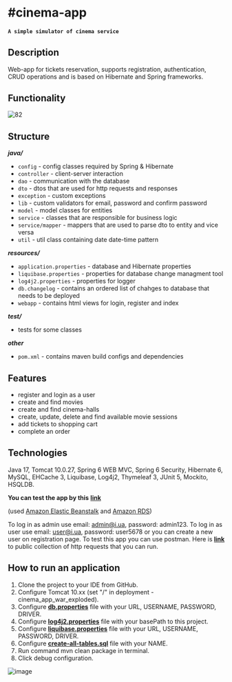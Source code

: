 ﻿# #cinema-app
#### `A simple simulator of cinema service`

## Description

Web-app for tickets reservation, supports registration, authentication, CRUD operations and is based on Hibernate and Spring frameworks.


## Functionality
![82](https://user-images.githubusercontent.com/114337016/225303225-29f59f96-f756-4d19-b7ee-1e28df2c3db2.png)


## Structure

***java/***

- `config` - config classes required by Spring & Hibernate
- `controller` - client-server interaction
- `dao` - communication with the database
- `dto` - dtos that are used for http requests and responses
- `exception` - custom exceptions
- `lib` - custom validators for email, password and confirm password
- `model` - model classes for entities
- `service` - classes that are responsible for business logic
- `service/mapper` - mappers that are used to parse dto to entity and vice versa
- `util` - util class containing date date-time pattern

***resources/***

- `application.properties` - database and Hibernate properties
- `liquibase.properties` - properties for database change managment tool
- `log4j2.properties` - properties for logger
- `db.changelog` - contains an ordered list of chahges to database that needs to be deployed
- `webapp` - contains html views for login, register and index 

***test/***

- tests for some classes

***other***

- `pom.xml` - contains maven build configs and dependencies


## Features
- register and login as a user
- create and find movies
- create and find cinema-halls
- create, update, delete and find available movie sessions
- add tickets to shopping cart
- complete an order

## Technologies

Java 17, Tomcat 10.0.27, Spring 6 WEB MVC, Spring 6 Security, Hibernate 6, MySQL, EHCache 3, Liquibase, Log4j2, Thymeleaf 3, JUnit 5, Mockito, HSQLDB.

**You can test the app by this** 
**[link](http://cinema-env.eba-cpqze2bi.eu-west-3.elasticbeanstalk.com)**

(used [Amazon Elastic Beanstalk](https://aws.amazon.com/elasticbeanstalk/?nc1=h_ls) and [Amazon RDS](https://aws.amazon.com/rds/?p=ft&c=db&z=3))

To log in as admin use email: admin@i.ua, password: admin123. To log in as user use email: user@i.ua, password: user5678 or you can create a new user on registration page.
To test this app you can use postman. Here is **[link](https://www.postman.com/roman8729/workspace/cinema-app/collection/25812862-e7ee070f-125a-4413-85f8-90777ef3cc90?ctx=documentation)**
to public collection of http requests that you can run.

## How to run an application
1. Clone the project to your IDE from GitHub.
2. Configure Tomcat 10.хх (set "/" in deployment - cinema_app_war_exploded).
3. Configure **[db.properties](https://github.com/romanovosad87/cinema-app/blob/main/src/main/resources/db.properties)** file with your URL, USERNAME, PASSWORD, DRIVER.
4. Configure **[log4j2.properties](https://github.com/romanovosad87/cinema-app/blob/main/src/main/resources/log4j2.properties)** file with your basePath to this project.
5. Configure **[liquibase.properties](https://github.com/romanovosad87/cinema-app/blob/main/src/main/resources/liquibase.properties)** file with your URL, USERNAME, PASSWORD, DRIVER.
6. Configure **[create-all-tables.sql](https://github.com/romanovosad87/cinema-app/blob/main/src/main/resources/db.changelog/changes/create-all-tables.sql)** file with your NAME.
7. Run command mvn clean package in terminal.
8. Click debug configuration.

![image](https://user-images.githubusercontent.com/114337016/225283541-ba72a734-403d-4d77-aa67-953e8c30acb4.png)

